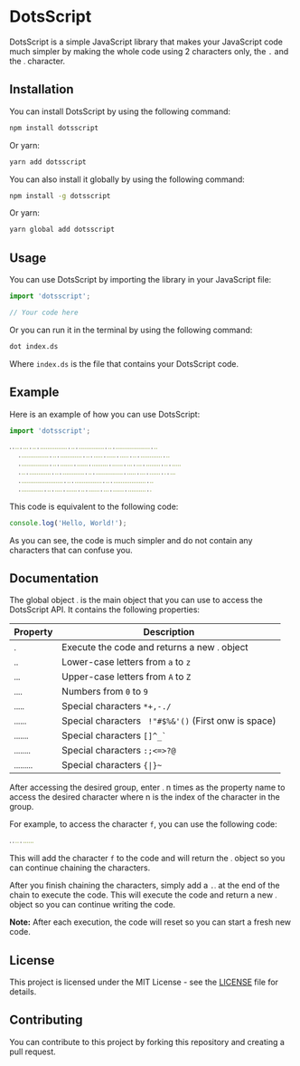 # DotsScript

DotsScript is a simple JavaScript library that makes your JavaScript code much simpler by making the whole code using 2 characters only, the `.` and the `ᱹ` character.

## Installation

You can install DotsScript by using the following command:

```bash
npm install dotsscript
```

Or yarn:

```bash
yarn add dotsscript
```

You can also install it globally by using the following command:

```bash
npm install -g dotsscript
```

Or yarn:

```bash
yarn global add dotsscript
```

## Usage

You can use DotsScript by importing the library in your JavaScript file:

```javascript
import 'dotsscript';

// Your code here
```

Or you can run it in the terminal by using the following command:

```bash
dot index.ds
```

Where `index.ds` is the file that contains your DotsScript code.

## Example

Here is an example of how you can use DotsScript:

```javascript
import 'dotsscript';

ᱹ.ᱹᱹ.ᱹᱹᱹ.ᱹᱹ.ᱹᱹᱹᱹᱹᱹᱹᱹᱹᱹᱹᱹᱹᱹᱹ.ᱹᱹ.ᱹᱹᱹᱹᱹᱹᱹᱹᱹᱹᱹᱹᱹᱹ.ᱹᱹ.ᱹᱹᱹᱹᱹᱹᱹᱹᱹᱹᱹᱹᱹᱹᱹᱹᱹᱹᱹ.ᱹᱹ
  .ᱹᱹᱹᱹᱹᱹᱹᱹᱹᱹᱹᱹᱹᱹᱹ.ᱹᱹ.ᱹᱹᱹᱹᱹᱹᱹᱹᱹᱹᱹᱹ.ᱹᱹ.ᱹᱹᱹᱹᱹ.ᱹᱹᱹᱹᱹ.ᱹᱹᱹᱹᱹ.ᱹᱹ.ᱹᱹᱹᱹᱹᱹᱹᱹᱹᱹᱹᱹ.ᱹᱹ
  .ᱹᱹᱹᱹᱹᱹᱹᱹᱹᱹᱹᱹᱹᱹᱹ.ᱹᱹ.ᱹᱹᱹᱹᱹᱹᱹ.ᱹᱹᱹᱹᱹᱹ.ᱹᱹᱹᱹᱹᱹᱹᱹᱹ.ᱹᱹᱹᱹᱹᱹ.ᱹᱹᱹ.ᱹᱹᱹ.ᱹᱹᱹᱹᱹᱹᱹᱹ.ᱹᱹ.ᱹᱹᱹᱹᱹ
  .ᱹᱹ.ᱹᱹᱹᱹᱹᱹᱹᱹᱹᱹᱹᱹ.ᱹᱹ.ᱹᱹᱹᱹᱹᱹᱹᱹᱹᱹᱹᱹ.ᱹᱹ.ᱹᱹᱹᱹᱹᱹᱹᱹᱹᱹᱹᱹᱹᱹᱹ.ᱹᱹᱹᱹᱹ.ᱹᱹᱹ.ᱹᱹᱹᱹᱹᱹ.ᱹ.ᱹᱹᱹ
  .ᱹᱹᱹᱹᱹᱹᱹᱹᱹᱹᱹᱹᱹᱹᱹᱹᱹᱹᱹᱹᱹᱹᱹ.ᱹᱹ.ᱹᱹᱹᱹᱹᱹᱹᱹᱹᱹᱹᱹᱹᱹᱹ.ᱹᱹ.ᱹᱹᱹᱹᱹᱹᱹᱹᱹᱹᱹᱹᱹᱹᱹᱹᱹᱹ.ᱹᱹ
  .ᱹᱹᱹᱹᱹᱹᱹᱹᱹᱹᱹᱹ.ᱹᱹ.ᱹᱹᱹᱹ.ᱹᱹᱹᱹᱹᱹ.ᱹᱹ.ᱹᱹᱹᱹᱹᱹ.ᱹᱹᱹ.ᱹᱹᱹᱹᱹᱹ.ᱹᱹᱹᱹᱹᱹᱹᱹᱹᱹ.ᱹ
```

This code is equivalent to the following code:

```javascript
console.log('Hello, World!');
```

As you can see, the code is much simpler and do not contain any characters that can confuse you.

## Documentation

The global object `ᱹ` is the main object that you can use to access the DotsScript API.
It contains the following properties:

| Property | Description |
| --- | --- |
| `ᱹ` | Execute the code and returns a new `ᱹ` object |
| `ᱹᱹ` | Lower-case letters from `a` to `z` |
| `ᱹᱹᱹ` | Upper-case letters from `A` to `Z` |
| `ᱹᱹᱹᱹ` | Numbers from `0` to `9` |
| `ᱹᱹᱹᱹᱹ` | Special characters `*+,-./` |
| `ᱹᱹᱹᱹᱹᱹ` | Special characters ` !"#$%&'()` (First onw is space) |
| `ᱹᱹᱹᱹᱹᱹᱹ` | Special characters `` []^_` ``|
| `ᱹᱹᱹᱹᱹᱹᱹᱹ` | Special characters `:;<=>?@` |
| `ᱹᱹᱹᱹᱹᱹᱹᱹᱹ` | Special characters `{\|}~` |

After accessing the desired group, enter `ᱹ` n times as the property name to access the desired character where n is the index of the character in the group.

For example, to access the character `f`, you can use the following code:

```javascript
ᱹ.ᱹᱹ.ᱹᱹᱹᱹᱹᱹ
```
This will add the character `f` to the code and will return the `ᱹ` object so you can continue chaining the characters.

After you finish chaining the characters, simply add a `.ᱹ` at the end of the chain to execute the code.
This will execute the code and return a new `ᱹ` object so you can continue writing the code.

**Note:** After each execution, the code will reset so you can start a fresh new code.

## License

This project is licensed under the MIT License - see the [LICENSE](LICENSE) file for details.

## Contributing

You can contribute to this project by forking this repository and creating a pull request.
